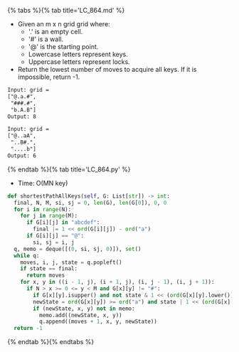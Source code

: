 {% tabs %}{% tab title='LC_864.md' %}

* Given an m x n grid grid where:
  * '.' is an empty cell.
  * '#' is a wall.
  * '@' is the starting point.
  * Lowercase letters represent keys.
  * Uppercase letters represent locks.
* Return the lowest number of moves to acquire all keys. If it is impossible, return -1.

```txt
Input: grid =
["@.a.#",
 "###.#",
 "b.A.B"]
Output: 8

Input: grid =
["@..aA",
 "..B#.",
 "....b"]
Output: 6
```

{% endtab %}{% tab title='LC_864.py' %}

* Time: O(MN key)

```py
def shortestPathAllKeys(self, G: List[str]) -> int:
  final, N, M, si, sj = 0, len(G), len(G[0]), 0, 0
  for i in range(N):
    for j in range(M):
      if G[i][j] in "abcdef":
        final |= 1 << ord(G[i][j]) - ord("a")
      if G[i][j] == "@":
        si, sj = i, j
  q, memo = deque([(0, si, sj, 0)]), set()
  while q:
    moves, i, j, state = q.popleft()
    if state == final:
      return moves
    for x, y in ((i - 1, j), (i + 1, j), (i, j - 1), (i, j + 1)):
      if N > x >= 0 <= y < M and G[x][y] != "#":
        if G[x][y].isupper() and not state & 1 << (ord(G[x][y].lower()) - ord("a")): continue
        newState = ord(G[x][y]) >= ord("a") and state | 1 << (ord(G[x][y]) - ord("a")) or state
        if (newState, x, y) not in memo:
          memo.add((newState, x, y))
          q.append((moves + 1, x, y, newState))
  return -1
```

{% endtab %}{% endtabs %}
